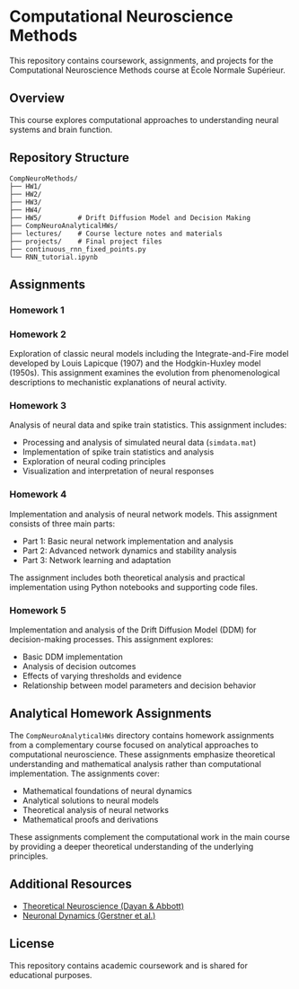 # Computational Neuroscience Methods

This repository contains coursework, assignments, and projects for the Computational Neuroscience Methods course at École Normale Supérieur.

## Overview

This course explores computational approaches to understanding neural systems and brain function.

## Repository Structure

```
CompNeuroMethods/
├── HW1/         
├── HW2/
├── HW3/
├── HW4/     
├── HW5/         # Drift Diffusion Model and Decision Making
├── CompNeuroAnalyticalHWs/
├── lectures/    # Course lecture notes and materials
├── projects/    # Final project files
├── continuous_rnn_fixed_points.py
└── RNN_tutorial.ipynb
```

## Assignments

### Homework 1

### Homework 2

Exploration of classic neural models including the Integrate-and-Fire model developed by Louis Lapicque (1907) and the Hodgkin-Huxley model (1950s). This assignment examines the evolution from phenomenological descriptions to mechanistic explanations of neural activity.

### Homework 3

Analysis of neural data and spike train statistics. This assignment includes:
- Processing and analysis of simulated neural data (`simdata.mat`)
- Implementation of spike train statistics and analysis
- Exploration of neural coding principles
- Visualization and interpretation of neural responses

### Homework 4

Implementation and analysis of neural network models. This assignment consists of three main parts:
- Part 1: Basic neural network implementation and analysis
- Part 2: Advanced network dynamics and stability analysis
- Part 3: Network learning and adaptation

The assignment includes both theoretical analysis and practical implementation using Python notebooks and supporting code files.

### Homework 5

Implementation and analysis of the Drift Diffusion Model (DDM) for decision-making processes. This assignment explores:
- Basic DDM implementation
- Analysis of decision outcomes
- Effects of varying thresholds and evidence
- Relationship between model parameters and decision behavior

## Analytical Homework Assignments

The `CompNeuroAnalyticalHWs` directory contains homework assignments from a complementary course focused on analytical approaches to computational neuroscience. These assignments emphasize theoretical understanding and mathematical analysis rather than computational implementation. The assignments cover:

- Mathematical foundations of neural dynamics
- Analytical solutions to neural models
- Theoretical analysis of neural networks
- Mathematical proofs and derivations

These assignments complement the computational work in the main course by providing a deeper theoretical understanding of the underlying principles.

## Additional Resources

- [Theoretical Neuroscience (Dayan & Abbott)](https://mitpress.mit.edu/9780262541855/theoretical-neuroscience/)
- [Neuronal Dynamics (Gerstner et al.)](https://neuronaldynamics.epfl.ch/)

## License

This repository contains academic coursework and is shared for educational purposes.
